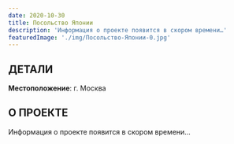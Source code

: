 ```yaml
---
date: 2020-10-30
title: Посольство Японии
description: 'Информация о проекте появится в скором времени…'
featuredImage: './img/Посольство-Японии-0.jpg'
---
```


## ДЕТАЛИ

**Местоположение**: г. Москва

## О ПРОЕКТЕ

Информация о проекте появится в скором времени…
